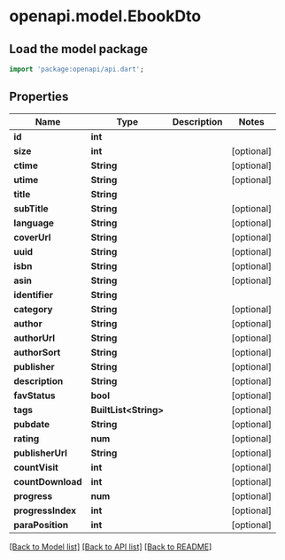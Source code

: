 # openapi.model.EbookDto

## Load the model package
```dart
import 'package:openapi/api.dart';
```

## Properties
Name | Type | Description | Notes
------------ | ------------- | ------------- | -------------
**id** | **int** |  | 
**size** | **int** |  | [optional] 
**ctime** | **String** |  | [optional] 
**utime** | **String** |  | [optional] 
**title** | **String** |  | 
**subTitle** | **String** |  | [optional] 
**language** | **String** |  | [optional] 
**coverUrl** | **String** |  | [optional] 
**uuid** | **String** |  | [optional] 
**isbn** | **String** |  | [optional] 
**asin** | **String** |  | [optional] 
**identifier** | **String** |  | 
**category** | **String** |  | [optional] 
**author** | **String** |  | [optional] 
**authorUrl** | **String** |  | [optional] 
**authorSort** | **String** |  | [optional] 
**publisher** | **String** |  | [optional] 
**description** | **String** |  | [optional] 
**favStatus** | **bool** |  | [optional] 
**tags** | **BuiltList&lt;String&gt;** |  | [optional] 
**pubdate** | **String** |  | [optional] 
**rating** | **num** |  | [optional] 
**publisherUrl** | **String** |  | [optional] 
**countVisit** | **int** |  | [optional] 
**countDownload** | **int** |  | [optional] 
**progress** | **num** |  | [optional] 
**progressIndex** | **int** |  | [optional] 
**paraPosition** | **int** |  | [optional] 

[[Back to Model list]](../README.md#documentation-for-models) [[Back to API list]](../README.md#documentation-for-api-endpoints) [[Back to README]](../README.md)


